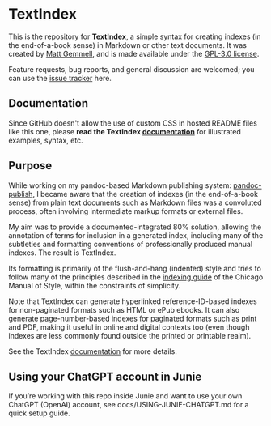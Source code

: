 # TextIndex

This is the repository for **[TextIndex]**, a simple syntax for creating indexes
(in the end-of-a-book sense) in Markdown or other text documents. It was created
by [Matt Gemmell], and is made available under the
[GPL-3.0 license].

Feature requests, bug reports, and general discussion are welcomed; you can use
the [issue tracker] here.

## Documentation

Since GitHub doesn't allow the use of custom CSS in hosted README files like
this one, please **read the TextIndex [documentation]** for illustrated
examples, syntax, etc.


## Purpose

While working on my pandoc-based Markdown publishing system: [pandoc-publish], I
became aware that the creation of indexes (in the end-of-a-book sense) from
plain text documents such as Markdown files was a convoluted process, often
involving intermediate markup formats or external files.

My aim was to provide a documented-integrated 80% solution, allowing the
annotation of terms for inclusion in a generated index, including many of the
subtleties and formatting conventions of professionally produced manual indexes.
The result is TextIndex.

Its formatting is primarily of the flush-and-hang (indented) style and tries to
follow many of the principles described in the [indexing guide] of the Chicago
Manual of Style, within the constraints of simplicity.

Note that TextIndex can generate hyperlinked reference-ID-based indexes for
non-paginated formats such as HTML or ePub ebooks. It can also generate
page-number-based indexes for paginated formats such as print and PDF, making it
useful in online and digital contexts too
(even though indexes are less commonly found outside the printed or printable
realm).

See the TextIndex [documentation] for more details.

## Using your ChatGPT account in Junie

If you’re working with this repo inside Junie and want to use your own ChatGPT
(OpenAI) account, see docs/USING-JUNIE-CHATGPT.md for a quick setup guide.

[documentation]: https://mattgemmell.scot/textindex

[GPL-3.0 license]: https://www.gnu.org/licenses/gpl-3.0.en.html

[issue tracker]: https://github.com/mattgemmell/TextIndex/issues

[indexing guide]: https://www.chicagomanualofstyle.org/book/ed18/part3/ch15/toc.html

[Matt Gemmell]: https://mattgemmell.scot

[pandoc-publish]: https://github.com/mattgemmell/pandoc-publish

[TextIndex]: https://github.com/mattgemmell/TextIndex/
